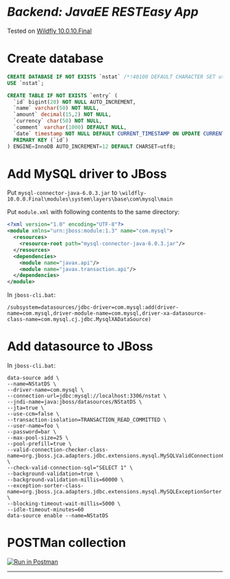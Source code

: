 *Backend: JavaEE RESTEasy App*
====

Tested on [Wildfly 10.0.10.Final](http://wildfly.org/downloads/)

Create database
===
```sql
CREATE DATABASE IF NOT EXISTS `nstat` /*!40100 DEFAULT CHARACTER SET utf8 */;
USE `nstat`;

CREATE TABLE IF NOT EXISTS `entry` (
  `id` bigint(20) NOT NULL AUTO_INCREMENT,
  `name` varchar(50) NOT NULL,
  `amount` decimal(15,2) NOT NULL,
  `currency` char(50) NOT NULL,
  `comment` varchar(1000) DEFAULT NULL,
  `date` timestamp NOT NULL DEFAULT CURRENT_TIMESTAMP ON UPDATE CURRENT_TIMESTAMP,
  PRIMARY KEY (`id`)
) ENGINE=InnoDB AUTO_INCREMENT=12 DEFAULT CHARSET=utf8;
```

Add MySQL driver to JBoss
===
Put `mysql-connector-java-6.0.3.jar` to `\wildfly-10.0.0.Final\modules\system\layers\base\com\mysql\main`

Put `module.xml` with following contents to the same directory:

```xml
<?xml version="1.0" encoding="UTF-8"?>
<module xmlns="urn:jboss:module:1.3" name="com.mysql">
  <resources>
    <resource-root path="mysql-connector-java-6.0.3.jar"/>
  </resources>
  <dependencies>
    <module name="javax.api"/>
    <module name="javax.transaction.api"/>
  </dependencies>
</module>
```

In `jboss-cli.bat`:

```
/subsystem=datasources/jdbc-driver=com.mysql:add(driver-name=com.mysql,driver-module-name=com.mysql,driver-xa-datasource-class-name=com.mysql.cj.jdbc.MysqlXADataSource)
```

Add datasource to JBoss
===

In `jboss-cli.bat`:

```
data-source add \
--name=NStatDS \
--driver-name=com.mysql \
--connection-url=jdbc:mysql://localhost:3306/nstat \
--jndi-name=java:jboss/datasources/NStatDS \
--jta=true \
--use-ccm=false \
--transaction-isolation=TRANSACTION_READ_COMMITTED \
--user-name=foo \
--password=bar \
--max-pool-size=25 \
--pool-prefill=true \
--valid-connection-checker-class-name=org.jboss.jca.adapters.jdbc.extensions.mysql.MySQLValidConnectionChecker \
--check-valid-connection-sql="SELECT 1" \
--background-validation=true \
--background-validation-millis=60000 \
--exception-sorter-class-name=org.jboss.jca.adapters.jdbc.extensions.mysql.MySQLExceptionSorter \
--blocking-timeout-wait-millis=5000 \
--idle-timeout-minutes=60
data-source enable --name=NStatDS
```


POSTMan collection
===
[![Run in Postman](https://run.pstmn.io/button.svg)](https://app.getpostman.com/run-collection/747aed0e2a412bfc682f)


---
